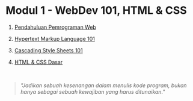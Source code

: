 # Modul 1 - WebDev 101, HTML & CSS

1. [Pendahuluan Pemrograman Web](materi/Pendahuluan-Pemrograman-Web.md)

2. [Hypertext Markup Language 101](materi/HTML-101.md)

3. [Cascading Style Sheets 101](materi/CSS-101.md)

4. [HTML & CSS Dasar](materi/HTML-CSS-Dasar.md)

<br>

> *"Jadikan sebuah kesenangan dalam menulis kode program, bukan hanya sebagai sebuah kewajiban yang harus ditunaikan."*